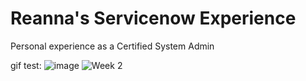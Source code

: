 # Reanna's Servicenow Experience
Personal experience as a Certified System Admin


gif test: ![image](https://github.com/stitchfit/Servicenow/assets/68248217/d1062bcc-13c8-4c6a-87d3-ef500d665074)
![Week 2](https://github.com/stitchfit/Servicenow/assets/68248217/0b3f79a6-bebc-4af6-b193-9818b64c280a)
